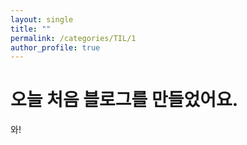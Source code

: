 ```yaml
---
layout: single
title: ""
permalink: /categories/TIL/1
author_profile: true
---
```


# 오늘 처음 블로그를 만들었어요.
와!


